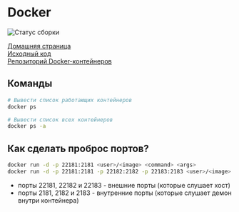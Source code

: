 # Docker

![Статус сборки](http://img.shields.io/travis/dotcloud/docker.svg?style=flat)  

[Домашняя страница](http://docker.io)  
[Исходный код](https://github.com/dotcloud/docker)  
[Репозиторий Docker-контейнеров](https://index.docker.io)

Команды
-------


```sh
# Вывести список работающих контейнеров
docker ps
```

```sh
# Вывести список всех контейнеров
docker ps -a
```

Как сделать проброс портов?
---------------------------
```sh
docker run -d -p 22181:2181 <user>/<image> <command> <args>
docker run -d -p 22181:2181 -p 22182:2182 -p 22183:2183 <user>/<image> <command> <args>
```
 - порты 22181, 22182 и 22183 - внешние порты (которые слушает хост)
 - порты 2181, 2182 и 2183 - внутренние порты (которые слушает демон внутри контейнера)


